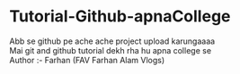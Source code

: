 # Tutorial-Github-apnaCollege
Abb se github pe ache ache project upload karungaaaa
<br>
Mai git and github tutorial dekh rha hu apna college se 
<br>
Author :- Farhan (FAV Farhan Alam Vlogs)
